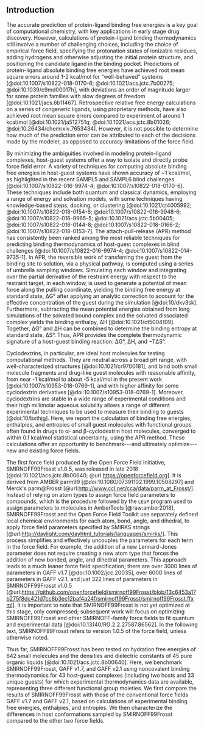 ## Introduction

The accurate prediction of protein-ligand binding free energies is a key goal of computational chemistry, with key applications in early stage drug discovery.
However, calculations of protein-ligand binding thermodynamics still involve a number of challenging choices, including the choice of empirical force field, specifying the protonation states of ionizable residues, adding hydrogens and otherwise adjusting the initial protein structure, and positioning the candidate ligand in the binding pocket.
Predictions of protein-ligand absolute binding free energies have achieved root mean square errors around 1-2 kcal/mol for "well-behaved" systems [@doi:10.1007/s10822-018-0170-6; @doi:10.1021/acs.jctc.7b00275; @doi:10.1039/c9md00017h], with deviations an order of magnitude larger for some protein families with slow degrees of freedom [@doi:10.1021/jacs.6b11467].
Retrospective relative free energy calculations on a series of congeneric ligands, using proprietary methods, have also achieved root mean square errors compared to experiment of around 1 kcal/mol [@doi:10.1021/ja512751q; @doi:10.1021/acs.jctc.8b01026; @doi:10.26434/chemrxiv.7653434].
However, it is not possible to determine how much of the prediction error can be attributed to each of the decisions made by the modeler, as opposed to accuracy limitations of the force field.

By minimizing the ambiguities involved in modeling protein-ligand complexes, host-guest systems offer a way to isolate and directly probe force field error.
A variety of techniques for computing absolute binding free energies in host-guest systems have shown accuracy of ~1 kcal/mol, as highlighted in the recent SAMPL5 and SAMPL6 blind challenges [@doi:10.1007/s10822-016-9974-4; @doi:10.1007/s10822-018-0170-6].
These techniques include both quantum and classical dynamics, employing a range of energy and solvation models, with some techniques having knowledge-based steps, docking, or clustering [@doi:10.1021/ct4005992; @doi:10.1007/s10822-018-0154-6; @doi:10.1007/s10822-016-9948-6; @doi:10.1007/s10822-016-9965-5; @doi:10.1021/acs.jctc.5b00405; @doi:10.1007/s10822-018-0144-8; @doi:10.1007/s10822-018-0166-2; @doi:10.1007/s10822-018-0153-7].
The attach-pull-release (APR) method has consistently been ranked among the most reliable techniques for predicting binding thermodynamics of host-guest complexes in blind challenges [@doi:10.1007/s10822-016-9974-4; @doi:10.1007/s10822-014-9735-1].
In APR, the reversible work of transferring the guest from the binding site to solution, via a physical pathway, is computed using a series of umbrella sampling windows.
Simulating each window and integrating over the partial derivative of the restraint energy with respect to the restraint target, in each window, is used to generate a potential of mean force along the pulling coordinate, yielding the binding free energy at standard state, ΔG° after applying an analytic correction to account for the effective concentration of the guest during the simulation [@doi:10/dkv3sk].
Furthermore, subtracting the mean potential energies obtained from long simulations of the solvated bound complex and the solvated dissociated complex yields the binding enthalpy, ΔH [@doi:10.1021/ct5004109].
Together, ΔG° and ΔH can be combined to determine the binding entropy at standard state, ΔS°.
Thus, APR provides the complete thermodynamic signature of a host-guest binding reaction: ΔG°, ΔH, and −TΔS°.

Cyclodextrins, in particular, are ideal host molecules for testing computational methods.
They are neutral across a broad pH range, with well-characterized structures [@doi:10.1021/cr9700181], and bind both small molecule fragments and drug-like guest molecules with reasonable affinity, from near -1 kcal/mol to about -5 kcal/mol in the present work [@doi:10.1007/s10953-018-0769-1], and with higher affinity for some cyclodextrin derivatives [@doi:10.1007/s10953-018-0769-1].
Moreover, cyclodextrins are stable in a wide range of experimental conditions and their high millimolar aqueous solubility allows a range of different experimental techniques to be used to measure their binding to guests [@doi:10/bxthjg].
Here, we report the calculation of binding free energies, enthalpies, and entropies of small guest molecules with functional groups often found in drugs to α- and β-cyclodextrin host molecules, converged to within 0.1 kcal/mol statistical uncertainty, using the APR method.
These calculations offer an opportunity to benchmark---and ultimately optimize---new and existing force fields.

The first force field produced by the Open Force Field Initiative, SMIRNOFF99Frosst v1.0.5, was released in late 2018 [@doi:10.1021/acs.jctc.8b00640; @url:https://openforcefield.org].
It is derived from AMBER parm99 [@doi:10.1080/07391102.1999.10508297] and Merck's parm@Frosst [@url:http://www.ccl.net/cca/data/parm_at_Frosst/].
Instead of relying on atom types to assign force field parameters to compounds, which is the procedure followed by the `LEaP` program used to assign parameters to molecules in AmberTools [@raw:amber2018], SMIRNOFF99Frosst and the Open Force Field Toolkit use separately defined local chemical environments for each atom, bond, angle, and dihedral, to apply force field parameters specified by SMIRKS strings [@url:http://daylight.com/dayhtml_tutorials/languages/smirks/].
This process simplifies and effectively uncouples the parameters for each term in the force field. For example, the addition of a new Lennard-Jones parameter does not require creating a new atom type that forces the addition of new bonded, angle, and dihedral parameters.
This approach leads to a much leaner force field specification; there are over 3000 lines of parameters in GAFF v1.7 [@doi:10.1002/jcc.20035], over 6000 lines of parameters in GAFF v2.1, and just 322 lines of parameters in SMIRNOFF99Frosst v1.0.5 [@url:https://github.com/openforcefield/smirnoff99Frosst/blob/13c6453a17b275f8dc421d7cc8b3ec12baf4a24f/smirnoff99Frosst/smirnoff99Frosst.ffxml].
It is important to note that SMIRNOFF99Frosst is not yet optimized at this stage, only compressed; subsequent work will focus on optimizing SMIRNOFF99Frosst and other SMIRNOFF-family force fields to fit quantum and experimental data [@doi:10.13140/RG.2.2.27587.86562].
In the following text, SMIRNOFF99Frosst refers to version 1.0.5 of the force field, unless otherwise noted.

Thus far, SMIRNOFF99Frosst has been tested on hydration free energies of 642 small molecules and the densities and dielectric constants of 45 pure organic liquids [@doi:10.1021/acs.jctc.8b00640].
Here, we benchmark SMIRNOFF99Frosst, GAFF v1.7, and GAFF v2.1 using noncovalent binding thermodynamics for 43 host-guest complexes (including two hosts and 33 unique guests) for which experimental thermodynamics data are available, representing three different functional group moieties.
We first compare the results of SMIRNOFF99Frosst with those of the conventional force fields GAFF v1.7 and GAFF v2.1, based on calculations of experimental binding free energies, enthalpies, and entropies.
We then characterize the differences in host conformations sampled by SMIRNOFF99Frosst compared to the other two force fields.
